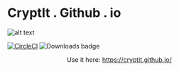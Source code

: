 # CryptIt . Github . io

![alt text](https://github.com/cryptIt/cryptit.github.io/blob/master/logo.png?raw=true "Logo")

[![CircleCI](https://circleci.com/gh/cryptIt/cryptit.github.io/tree/master.svg?style=svg)](https://circleci.com/gh/cryptIt/cryptit.github.io/tree/master)
![Downloads badge](https://badged.co/cryptIt/cryptit.github.io)

<center>Use it here: <a href="https://cryptit.github.io/">https://cryptit.github.io/</a></center>


